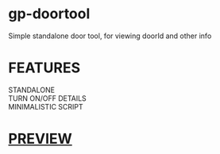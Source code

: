 # gp-doortool
Simple standalone door tool, for viewing doorId and other info

# FEATURES
STANDALONE <br>
TURN ON/OFF DETAILS <br>
MINIMALISTIC SCRIPT <br>

# [PREVIEW](https://streamable.com/99dshj)
